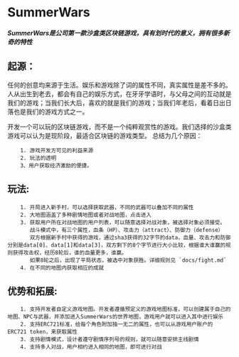 # SummerWars

***SummerWars是公司第一款沙盒类区块链游戏，具有划时代的意义，拥有很多新奇的特性***

## 起源：

任何的创意均来源于生活。娱乐和游戏除了词的属性不同，真实属性是差不多的。
人从出生到老去，都会有自己的娱乐方式，在牙牙学语时，与父母之间的互动就是我们的游戏；当我们长大后，喜欢的就是我们的游戏；当我们年老后，看着日出日落也是我们的游戏方式之一。

开发一个可以玩的区块链游戏，而不是一个纯粹观赏性的游戏。我们选择的沙盒类游戏可以认为是现阶段，最适合区块链的游戏类型。
总结为几个原因：

        1. 游戏开发方可见的利益来源
        2. 玩法的透明
        3、用户获取经济激励的便捷。


## 玩法:

        1. 开局进入新手村，可以选择获取武器，不同的武器可以叠加不同的属性
        2. 大地图涵盖了多种剧情地图或者对战地图，点击进入
        3. 获取用户所在对战地图的用户列表，可以随意选择对战对象，被选择对象必须接受。
           战斗模式中，有三个属性，血条（HP）、攻击力（attract）、防御力（defense）
           双方根据新手村中获得的游戏，通过sha3获得的32字节的data，血量、攻击力和防御分别是data[0]、data[1]和data[3]，双方剩下的8个字节进行大小比较，根据谁大谁赢的规则获得攻击权，经历8轮后，谁的血量更多，谁赢。
           如果8轮之后，出现了平局状态，被选中对象获胜。详细规则见 `docs/fight.md`
        4. 在不同的地图内获取相应的成就

## 优势和拓展:

        1. 支持开发者自定义游戏地图。开发者遵循预定义的游戏地图标准，可以创建属于自己的地图、NPC与武器，并添加进入SummerWars的世界地图，游戏用户就可以进入其中进行娱乐
        2. 支持ERC721标准，给每个角色附加独一无二的属性，也可以从游戏用户账户的ERC721 token，来获取属性
        3. 支持剧情模式，设计者遵守剧情序列号的规则，就可以随意安排主线剧情
        4. 支持多人对战，用户相约进入相同的地图，即可进行对战
